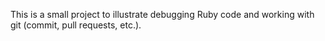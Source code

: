 
This is a small project to illustrate debugging Ruby code and working with git
(commit, pull requests, etc.).

